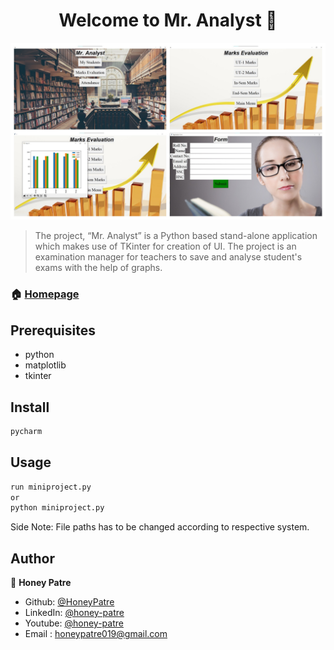<h1 align="center">Welcome to Mr. Analyst 👋</h1>

![Sample](DemoImages/sample.jpg)

> The project, “Mr. Analyst” is a Python based stand-alone application which makes use of TKinter for creation of UI. The project is an examination manager for teachers to save and analyse student's exams with the help of graphs.

### 🏠 [Homepage](https://github.com/HoneyPatre)

## Prerequisites

- python
- matplotlib
- tkinter

## Install

```sh
pycharm
```

## Usage

```sh
run miniproject.py
or
python miniproject.py
```
Side Note: File paths has to be changed according to respective system.

## Author

👤 **Honey Patre**

* Github: [@HoneyPatre](https://github.com/HoneyPatre)
* LinkedIn: [@honey-patre](https://linkedin.com/in/honey-patre-b87591178)
* Youtube: [@honey-patre](https://www.youtube.com/channel/UCVFMjbTF1qmD3YrABDjc40Q)
* Email    :  honeypatre019@gmail.com
